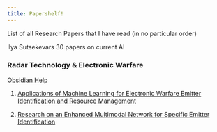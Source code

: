 ```yaml
---
title: Papershelf!
---
```



List of all Research Papers that I have read (in no particular order)

Ilya Sutsekevars 30 papers on current AI



### Radar Technology & Electronic Warfare

[Obsidian Help](https://help.obsidian.md)

1. [Applications of Machine Learning for Electronic
Warfare Emitter Identification and Resource
Management](https://www.jhuapl.edu/content/techdigest/pdf/V36-N02/36-02-Casterline.pdf)

2. [Research on an Enhanced Multimodal Network for Specific Emitter Identification](https://www.mdpi.com/2079-9292/13/3/651)



